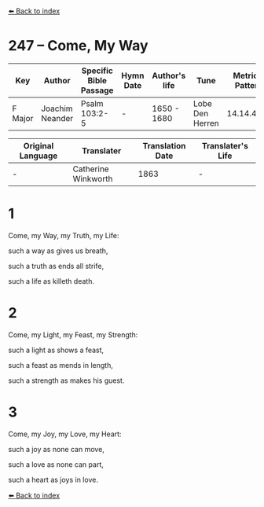 [⬅️ Back to index](../README.md)

# 247 – Come, My Way

Key | Author   | Specific Bible Passage     |Hymn Date |Author's life |Tune |Metrical Pattern   |Composer/Source                                                                                        
-- | --------- | ---------------------------|----------|--------------|-----|-------------------|-------------   
F Major  | Joachim Neander      | Psalm 103:2-5 | -  | 1650 - 1680 | Lobe Den Herren | 14.14.4.7.8 | Chorale Book for England, 1863 

Original Language | Translater | Translation Date   | Translater's Life     
----------------- | --------- | --------------------|-------------   
\-  | Catherine Winkworth      | 1863 | -  | 1827 - 1878 



# 1

Come, my Way, my Truth, my Life:

such a way as gives us breath,

such a truth as ends all strife,

such a life as killeth death.



# 2

Come, my Light, my Feast, my Strength:

such a light as shows a feast,

such a feast as mends in length,

such a strength as makes his guest.



# 3

Come, my Joy, my Love, my Heart:

such a joy as none can move,

such a love as none can part,

such a heart as joys in love.

[⬅️ Back to index](../README.md)
